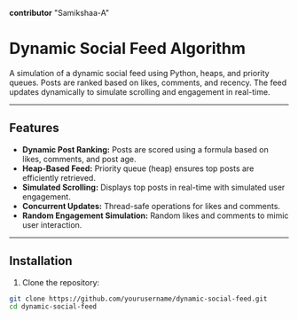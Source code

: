 **contributor** "Samikshaa-A"
# Dynamic Social Feed Algorithm

A simulation of a dynamic social feed using Python, heaps, and priority queues. Posts are ranked based on likes, comments, and recency. The feed updates dynamically to simulate scrolling and engagement in real-time.

---

## Features

- **Dynamic Post Ranking:** Posts are scored using a formula based on likes, comments, and post age.
- **Heap-Based Feed:** Priority queue (heap) ensures top posts are efficiently retrieved.
- **Simulated Scrolling:** Displays top posts in real-time with simulated user engagement.
- **Concurrent Updates:** Thread-safe operations for likes and comments.
- **Random Engagement Simulation:** Random likes and comments to mimic user interaction.

---

## Installation

1. Clone the repository:

```bash
git clone https://github.com/yourusername/dynamic-social-feed.git
cd dynamic-social-feed
